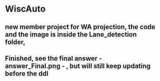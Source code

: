 # WiscAuto
 ## new member project for WA projection, the code and the image is inside the Lane_detection folder, 
   
 ## Finished, see the final answer - answer_Final.png - , but will still keep updating before the ddl


 
